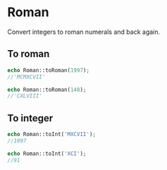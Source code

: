 # Roman

Convert integers to roman numerals and back again.

## To roman

```php
echo Roman::toRoman(1997);
//'MCMXCVII'

echo Roman::toRoman(148);
//'CXLVIII'
```

## To integer

```php
echo Roman::toInt('MXCVII');
//1097

echo Roman::toInt('XCI');
//91
```
